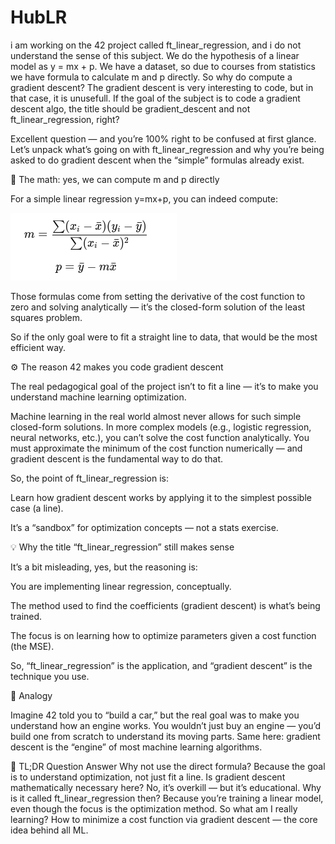 # HubLR

i am working on the 42 project called ft_linear_regression, and i do not understand the sense of this subject. We do the hypothesis of a linear model as y = mx + p. We have a dataset, so due to courses from statistics we have formula to calculate m and p directly. So why do compute a gradient descent? The gradient descent is very interesting to code, but in that case, it is unusefull. If the goal of the subject is to code a gradient descent algo, the title should be gradient_descent and not ft_linear_regression, right?


Excellent question — and you’re 100% right to be confused at first glance.
Let’s unpack what’s going on with ft_linear_regression and why you’re being asked to do gradient descent when the “simple” formulas already exist.

🧠 The math: yes, we can compute m and p directly

For a simple linear regression y=mx+p, you can indeed compute:

![alt text](image.png)

Those formulas come from setting the derivative of the cost function to zero and solving analytically — it’s the closed-form solution of the least squares problem.

So if the only goal were to fit a straight line to data, that would be the most efficient way.

⚙️ The reason 42 makes you code gradient descent

The real pedagogical goal of the project isn’t to fit a line — it’s to make you understand machine learning optimization.

Machine learning in the real world almost never allows for such simple closed-form solutions.
In more complex models (e.g., logistic regression, neural networks, etc.), you can’t solve the cost function analytically.
You must approximate the minimum of the cost function numerically — and gradient descent is the fundamental way to do that.

So, the point of ft_linear_regression is:

Learn how gradient descent works by applying it to the simplest possible case (a line).

It’s a “sandbox” for optimization concepts — not a stats exercise.

💡 Why the title “ft_linear_regression” still makes sense

It’s a bit misleading, yes, but the reasoning is:

You are implementing linear regression, conceptually.

The method used to find the coefficients (gradient descent) is what’s being trained.

The focus is on learning how to optimize parameters given a cost function (the MSE).

So, “ft_linear_regression” is the application, and “gradient descent” is the technique you use.

🧩 Analogy

Imagine 42 told you to “build a car,” but the real goal was to make you understand how an engine works.
You wouldn’t just buy an engine — you’d build one from scratch to understand its moving parts.
Same here: gradient descent is the “engine” of most machine learning algorithms.

🧾 TL;DR
Question	Answer
Why not use the direct formula?	Because the goal is to understand optimization, not just fit a line.
Is gradient descent mathematically necessary here?	No, it’s overkill — but it’s educational.
Why is it called ft_linear_regression then?	Because you’re training a linear model, even though the focus is the optimization method.
So what am I really learning?	How to minimize a cost function via gradient descent — the core idea behind all ML.